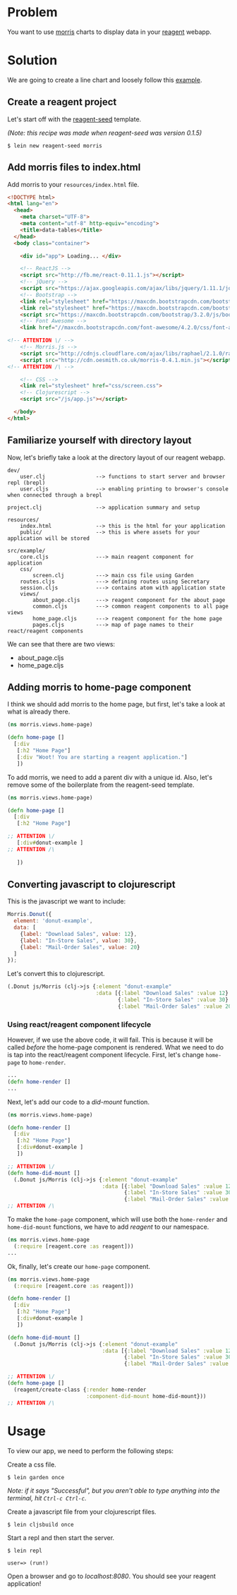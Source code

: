 # Problem

You want to use [morris](http://morrisjs.github.io/morris.js/) charts to display data in your [reagent](https://github.com/reagent-project/reagent) webapp.

# Solution

We are going to create a line chart and loosely follow this [example](http://jsbin.com/ukaxod/144/embed?html,js,output).

## Create a reagent project

Let's start off with the [reagent-seed](https://github.com/gadfly361/reagent-seed) template.

*(Note: this recipe was made when reagent-seed was version 0.1.5)*

```
$ lein new reagent-seed morris
```

## Add morris files to index.html

Add morris to your `resources/index.html` file.

```html
<!DOCTYPE html>
<html lang="en">
  <head>
    <meta charset="UTF-8">
    <meta content="utf-8" http-equiv="encoding">  
    <title>data-tables</title>
  </head>
  <body class="container">

    <div id="app"> Loading... </div>

    <!-- ReactJS -->
    <script src="http://fb.me/react-0.11.1.js"></script>
    <!-- jQuery -->
    <script src="https://ajax.googleapis.com/ajax/libs/jquery/1.11.1/jquery.min.js"></script>
    <!-- Bootstrap -->
    <link rel="stylesheet" href="https://maxcdn.bootstrapcdn.com/bootstrap/3.2.0/css/bootstrap.min.css">
    <link rel="stylesheet" href="https://maxcdn.bootstrapcdn.com/bootstrap/3.2.0/css/bootstrap-theme.min.css">
    <script src="https://maxcdn.bootstrapcdn.com/bootstrap/3.2.0/js/bootstrap.min.js"></script>
    <!-- Font Awesome -->
    <link href="//maxcdn.bootstrapcdn.com/font-awesome/4.2.0/css/font-awesome.min.css" rel="stylesheet">

<!-- ATTENTION \/ -->
    <!-- Morris.js -->
    <script src="http://cdnjs.cloudflare.com/ajax/libs/raphael/2.1.0/raphael-min.js"></script>
    <script src="http://cdn.oesmith.co.uk/morris-0.4.1.min.js"></script>
<!-- ATTENTION /\ -->

    <!-- CSS -->
    <link rel="stylesheet" href="css/screen.css">
    <!-- Clojurescript -->
    <script src="/js/app.js"></script>

  </body>
</html>
```

## Familiarize yourself with directory layout

Now, let's briefly take a look at the directory layout of our reagent webapp.

```
dev/
    user.clj                --> functions to start server and browser repl (brepl)
    user.cljs               --> enabling printing to browser's console when connected through a brepl

project.clj                 --> application summary and setup

resources/
    index.html              --> this is the html for your application
    public/                 --> this is where assets for your application will be stored

src/example/
    core.cljs               ---> main reagent component for application
    css/
        screen.clj          ---> main css file using Garden
    routes.cljs             ---> defining routes using Secretary
    session.cljs            ---> contains atom with application state
    views/
        about_page.cljs     ---> reagent component for the about page
    	common.cljs         ---> common reagent components to all page views
    	home_page.cljs      ---> reagent component for the home page
    	pages.cljs          ---> map of page names to their react/reagent components
```

We can see that there are two views:

* about_page.cljs
* home_page.cljs

## Adding morris to home-page component

I think we should add morris to the home page, but first, let's take a look at what is already there.

```clojure
(ns morris.views.home-page)

(defn home-page []
  [:div
   [:h2 "Home Page"]
   [:div "Woot! You are starting a reagent application."]
   ])
```

To add morris, we need to add a parent div with a unique id. Also, let's remove some of the boilerplate from the reagent-seed template.

```clojure
(ns morris.views.home-page)

(defn home-page []
  [:div
   [:h2 "Home Page"]

;; ATTENTION \/
   [:div#donut-example ]
;; ATTENTION /\
   
   ])
```

## Converting javascript to clojurescript

This is the javascript we want to include:

```javascript
Morris.Donut({
  element: 'donut-example',
  data: [
    {label: "Download Sales", value: 12},
    {label: "In-Store Sales", value: 30},
    {label: "Mail-Order Sales", value: 20}
  ]
});
```

Let's convert this to clojurescript.

```clojure
(.Donut js/Morris (clj->js {:element "donut-example"
                            :data [{:label "Download Sales" :value 12}
                                   {:label "In-Store Sales" :value 30}
                                   {:label "Mail-Order Sales" :value 20}]}))
```

### Using react/reagent component lifecycle

However, if we use the above code, it will fail. This is because it will be called *before* the home-page component is rendered.  What we need to do is tap into the react/reagent component lifecycle.  First, let's change `home-page` to `home-render`.

```clojure
...
(defn home-render []
...
```

Next, let's add our code to a *did-mount* function.

```clojure
(ns morris.views.home-page)

(defn home-render []
  [:div
   [:h2 "Home Page"]
   [:div#donut-example ]
   ])

;; ATTENTION \/
(defn home-did-mount []
  (.Donut js/Morris (clj->js {:element "donut-example"
                              :data [{:label "Download Sales" :value 12}
                                     {:label "In-Store Sales" :value 30}
                                     {:label "Mail-Order Sales" :value 20}]})))
;; ATTENTION /\
```

To make the `home-page` component, which will use both the `home-render` and `home-did-mount` functions, we have to add *reagent* to our namespace.

```clojure
(ns morris.views.home-page
  (:require [reagent.core :as reagent]))
...
```

Ok, finally, let's create our `home-page` component.

```clojure
(ns morris.views.home-page
  (:require [reagent.core :as reagent]))

(defn home-render []
  [:div
   [:h2 "Home Page"]
   [:div#donut-example ]
   ])

(defn home-did-mount []
  (.Donut js/Morris (clj->js {:element "donut-example"
                              :data [{:label "Download Sales" :value 12}
                                     {:label "In-Store Sales" :value 30}
                                     {:label "Mail-Order Sales" :value 20}]})))

;; ATTENTION \/
(defn home-page []
  (reagent/create-class {:render home-render
                         :component-did-mount home-did-mount}))
;; ATTENTION /\
```

# Usage

To view our app, we need to perform the following steps:

Create a css file.

```
$ lein garden once
```

*Note: if it says "Successful", but you aren't able to type anything into the terminal, hit `Ctrl-c Ctrl-c`.*

Create a javascript file from your clojurescript files.

```
$ lein cljsbuild once
```

Start a repl and then start the server.

```
$ lein repl

user=> (run!)
```

Open a browser and go to *localhost:8080*. You should see your reagent application!
